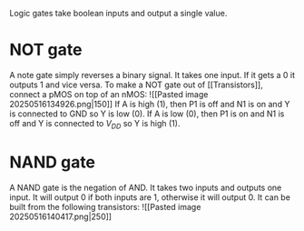 Logic gates take boolean inputs and output a single value.

# NOT gate
A note gate simply reverses a binary signal. It takes one input. If it gets a 0 it outputs 1 and vice versa.
To make a NOT gate out of [[Transistors]], connect a pMOS on top of an nMOS:
![[Pasted image 20250516134926.png|150]]
If A is high (1), then P1 is off and N1 is on and Y is connected to GND so Y is low (0).
If A is low (0), then P1 is on and N1 is off and Y is connected to $V_{DD}$ so Y is high (1).
# NAND gate
A NAND gate is the negation of AND. It takes two inputs and outputs one input. It will output 0 if both inputs are 1, otherwise it will output 0. It can be built from the following transistors:
![[Pasted image 20250516140417.png|250]]
